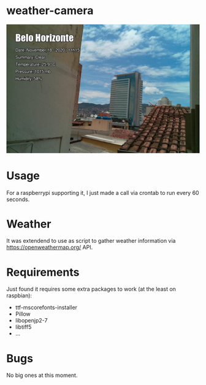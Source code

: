 # weather-camera

![weather](picture.jpg)

Usage
=====
For a raspberrypi supporting it, I just made a call via crontab to run
every 60 seconds.

Weather
=======
It was extendend to use as script to gather weather information via
https://openweathermap.org/ API.

Requirements
============
Just found it requires some extra packages to work (at the least on raspbian):
 * ttf-mscorefonts-installer
 * Pillow
 * libopenjp2-7
 * libtiff5
 * ...
 
Bugs
====
No big ones at this moment.
